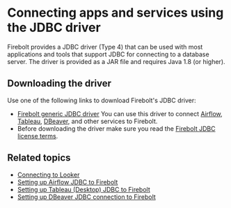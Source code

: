 # Connecting apps and services using the JDBC driver

Firebolt provides a JDBC driver (Type 4) that can be used with most applications and tools that support JDBC for connecting to a database server. The driver is provided as a JAR file and requires Java 1.8 (or higher).

## Downloading the driver

Use one of the following links to download Firebolt's JDBC driver:

* [Firebolt generic JDBC driver](https://firebolt-publishing-public.s3.amazonaws.com/repo/jdbc/firebolt-jdbc-1.18-jar-with-dependencies.jar) You can use this driver to connect [Airflow](other-integrations/setting-up-airflow-jdbc-to-firebolt.md), [Tableau](business-intelligence/setting-up-tableau-desktop-jdbc-to-firebolt.md), [DBeaver](other-integrations/setting-up-dbeaver-jdbc-connection-to-firebolt.md), and other services to Firebolt.
* Before downloading the driver make sure you read the [Firebolt JDBC license terms](https://firebolt-publishing-public.s3.amazonaws.com/repo/jdbc/License.pdf).

## Related topics

* [Connecting to Looker](business-intelligence/connecting-to-looker.md)
* [Setting up Airflow JDBC to Firebolt](other-integrations/setting-up-airflow-jdbc-to-firebolt.md)
* [Setting up Tableau (Desktop) JDBC to Firebolt](business-intelligence/setting-up-tableau-desktop-jdbc-to-firebolt.md)
* [Setting up DBeaver JDBC connection to Firebolt](other-integrations/setting-up-dbeaver-jdbc-connection-to-firebolt.md)
